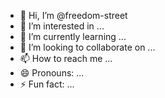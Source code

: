 - 👋 Hi, I’m @freedom-street
- 👀 I’m interested in ...
- 🌱 I’m currently learning ...
- 💞️ I’m looking to collaborate on ...
- 📫 How to reach me ...
- 😄 Pronouns: ...
- ⚡ Fun fact: ...

<!---
freedom-street/freedom-street is a ✨ special ✨ repository because its `README.md` (this file) appears on your GitHub profile.
You can click the Preview link to take a look at your changes.
--->
